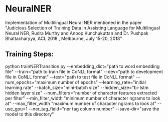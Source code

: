 # NeuralNER
Implementation of Multilingual Neural NER mentioned in the paper "Judicious Selection of Training Data in Assisting Language for Multilingual Neural NER, Rudra Murthy and Anoop Kunchukuttan and Dr. Pushpak Bhattacharyya, ACL 2018 , Melbourne, July 15-20, 2018"

## Training Steps:

python trainNERTransition.py --embedding_dict="path to word embedding file" --train="path to train file in CoNLL format" --dev="path to development file in CoNLL format" --test="path to test file in CoNLL format" --num_epochs="maximum number of epochs" --learning_rate="initial learning rate" --batch_size="mini-batch size" --hidden_size="bi-lstm hidden layer size" --num_filters="number of character features extracted per filter" --min_filter_width "minimum number of character ngrams to look at" --max_filter_width "maximum number of character ngrams to look at" --use_gpu=1 --ner_tag_field="ner tag column number" --save-dir="save the model to this directory"
